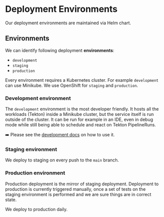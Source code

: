 # Deployment Environments

Our deployment environments are maintained via Helm chart.

## Environments

We can identify following deployment **environments**:

- `development`
- `staging`
- `production`

Every environment requires a Kubernetes cluster. For example `development` can use Minikube.
We use OpenShift for `staging` and `production`.

### Development environment

The `development` environment is the most developer friendly. It hosts all the workloads (Tekton) inside
a Minikube cluster, but the service itself is run outside of the cluster. It can be run for example in an IDE,
even in debug mode while still being able to schedule and react on Tekton PipelineRuns.

:arrow_right: Please see the [development docs](development.md) on how to use it.

### Staging environment

We deploy to staging on every push to the `main` branch.

### Production environment

Production deployment is the mirror of staging deployment. Deployment to production is
currently triggered manually, once a set of tests on the staging environment is performed
and we are sure things are in correct state.

We deploy to production daily.